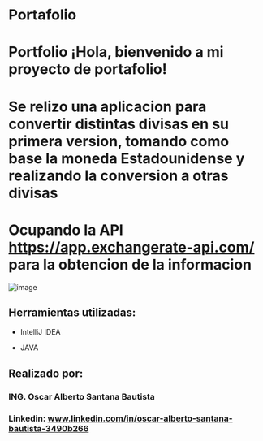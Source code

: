 # Portafolio 
# Portfolio ¡Hola, bienvenido a mi proyecto de portafolio!
# Se relizo una aplicacion para convertir distintas divisas en su primera version, tomando como base la moneda Estadounidense y realizando la conversion a otras divisas
# Ocupando la API https://app.exchangerate-api.com/ para la obtencion de la informacion

![image](https://github.com/user-attachments/assets/81bb03c4-80c9-4c6d-ae04-9b7860dc5968)



## Herramientas utilizadas:

* IntelliJ IDEA

* JAVA

## Realizado por:

### ING. Oscar Alberto Santana Bautista

### Linkedin: www.linkedin.com/in/oscar-alberto-santana-bautista-3490b266
